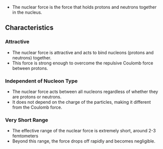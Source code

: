 - The nuclear force is the force that holds protons and neutrons together in the nucleus.
## Characteristics
### Attractive
- The nuclear force is attractive and acts to bind nucleons (protons and neutrons) together.
- This force is strong enough to overcome the repulsive Coulomb force between protons.
### Independent of Nucleon Type
- The nuclear force acts between all nucleons regardless of whether they are protons or neutrons.
- It does not depend on the charge of the particles, making it different from the Coulomb force.
### Very Short Range
- The effective range of the nuclear force is extremely short, around 2-3 femtometers
- Beyond this range, the force drops off rapidly and becomes negligible.